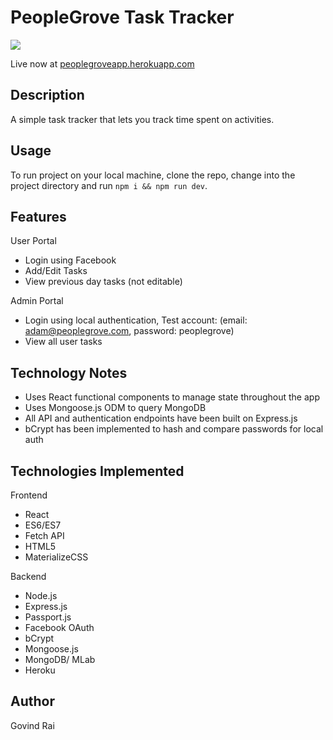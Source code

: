 # PeopleGrove Task Tracker #

<img src="https://peoplegroveapp.herokuapp.com/images/macbookpro.png" />

Live now at [peoplegroveapp.herokuapp.com](https://peoplegroveapp.herokuapp.com)

## Description ##
A simple task tracker that lets you track time spent on activities.


## Usage ##
To run project on your local machine, clone the repo, change into the project directory and run ```npm i && npm run dev```.


## Features ##
User Portal 
- Login using Facebook
- Add/Edit Tasks
- View previous day tasks (not editable)

Admin Portal
- Login using local authentication, Test account: (email: adam@peoplegrove.com, password: peoplegrove)
- View all user tasks


## Technology Notes ##
- Uses React functional components to manage state throughout the app
- Uses Mongoose.js ODM to query MongoDB
- All API and authentication endpoints have been built on Express.js
- bCrypt has been implemented to hash and compare passwords for local auth


## Technologies Implemented ##
Frontend
- React
- ES6/ES7
- Fetch API
- HTML5
- MaterializeCSS

Backend
- Node.js
- Express.js
- Passport.js
- Facebook OAuth
- bCrypt
- Mongoose.js
- MongoDB/ MLab
- Heroku


## Author ##
Govind Rai
